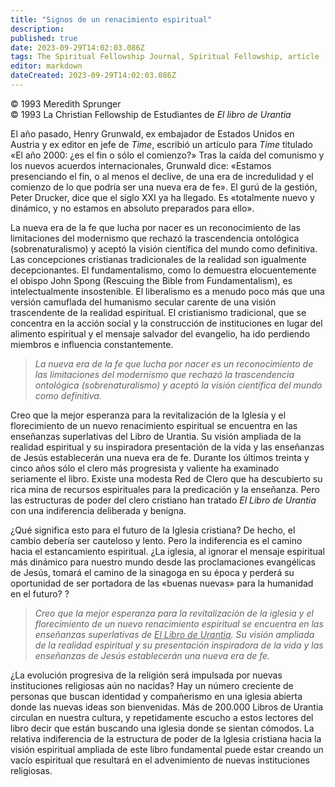 ```yaml
---
title: "Signos de un renacimiento espiritual"
description: 
published: true
date: 2023-09-29T14:02:03.086Z
tags: The Spiritual Fellowship Journal, Spiritual Fellowship, article
editor: markdown
dateCreated: 2023-09-29T14:02:03.086Z
---
```


<p class="v-card v-sheet theme--light grey lighten-3 px-2">© 1993 Meredith Sprunger<br>© 1993 La Christian Fellowship de Estudiantes de <i>El libro de Urantia</i></p>


El año pasado, Henry Grunwald, ex embajador de Estados Unidos en Austria y ex editor en jefe de _Time_, escribió un artículo para _Time_ titulado «El año 2000: ¿es el fin o sólo el comienzo?» Tras la caída del comunismo y los nuevos acuerdos internacionales, Grunwald dice: «Estamos presenciando el fin, o al menos el declive, de una era de incredulidad y el comienzo de lo que podría ser una nueva era de fe». El gurú de la gestión, Peter Drucker, dice que el siglo XXI ya ha llegado. Es «totalmente nuevo y dinámico, y no estamos en absoluto preparados para ello».

La nueva era de la fe que lucha por nacer es un reconocimiento de las limitaciones del modernismo que rechazó la trascendencia ontológica (sobrenaturalismo) y aceptó la visión científica del mundo como definitiva. Las concepciones cristianas tradicionales de la realidad son igualmente decepcionantes. El fundamentalismo, como lo demuestra elocuentemente el obispo John Spong (Rescuing the Bible from Fundamentalism), es intelectualmente insostenible. El liberalismo es a menudo poco más que una versión camuflada del humanismo secular carente de una visión trascendente de la realidad espiritual. El cristianismo tradicional, que se concentra en la acción social y la construcción de instituciones en lugar del alimento espiritual y el mensaje salvador del evangelio, ha ido perdiendo miembros e influencia constantemente.

> _La nueva era de la fe que lucha por nacer es un reconocimiento de las limitaciones del modernismo que rechazó la trascendencia ontológica (sobrenaturalismo) y aceptó la visión científica del mundo como definitiva._

Creo que la mejor esperanza para la revitalización de la Iglesia y el florecimiento de un nuevo renacimiento espiritual se encuentra en las enseñanzas superlativas del Libro de Urantia. Su visión ampliada de la realidad espiritual y su inspiradora presentación de la vida y las enseñanzas de Jesús establecerán una nueva era de fe. Durante los últimos treinta y cinco años sólo el clero más progresista y valiente ha examinado seriamente el libro. Existe una modesta Red de Clero que ha descubierto su rica mina de recursos espirituales para la predicación y la enseñanza. Pero las estructuras de poder del clero cristiano han tratado _El Libro de Urantia_ con una indiferencia deliberada y benigna.

¿Qué significa esto para el futuro de la Iglesia cristiana? De hecho, el cambio debería ser cauteloso y lento. Pero la indiferencia es el camino hacia el estancamiento espiritual. ¿La iglesia, al ignorar el mensaje espiritual más dinámico para nuestro mundo desde las proclamaciones evangélicas de Jesús, tomará el camino de la sinagoga en su época y perderá su oportunidad de ser portadora de las «buenas nuevas» para la humanidad en el futuro? ?

> _Creo que la mejor esperanza para la revitalización de la iglesia y el florecimiento de un nuevo renacimiento espiritual se encuentra en las enseñanzas superlativas de <ins>El Libro de Urantia</ins>. Su visión ampliada de la realidad espiritual y su presentación inspiradora de la vida y las enseñanzas de Jesús establecerán una nueva era de fe._

¿La evolución progresiva de la religión será impulsada por nuevas instituciones religiosas aún no nacidas? Hay un número creciente de personas que buscan identidad y compañerismo en una iglesia abierta donde las nuevas ideas son bienvenidas. Más de 200.000 Libros de Urantia circulan en nuestra cultura, y repetidamente escucho a estos lectores del libro decir que están buscando una iglesia donde se sientan cómodos. La relativa indiferencia de la estructura de poder de la Iglesia cristiana hacia la visión espiritual ampliada de este libro fundamental puede estar creando un vacío espiritual que resultará en el advenimiento de nuevas instituciones religiosas.

